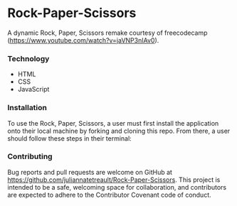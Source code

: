 # Rock-Paper-Scissors
A dynamic Rock, Paper, Scissors remake courtesy of freecodecamp (https://www.youtube.com/watch?v=jaVNP3nIAv0).

### Technology
- HTML
- CSS
- JavaScript

### Installation
To use the Rock, Paper, Scissors, a user must first install the application onto their local machine by forking and cloning this repo. From there, a user should follow these steps in their terminal:

### Contributing
Bug reports and pull requests are welcome on GitHub at https://github.com/juliannatetreault/Rock-Paper-Scissors. This project is intended to be a safe, welcoming space for collaboration, and contributors are expected to adhere to the Contributor Covenant code of conduct.
